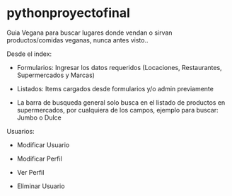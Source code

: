 # pythonproyectofinal

Guia Vegana para buscar lugares donde vendan o sirvan productos/comidas veganas, nunca antes visto..

Desde el index:

- Formularios: Ingresar los datos requeridos (Locaciones, Restaurantes, Supermercados y Marcas)

- Listados:  Items cargados desde formularios y/o admin previamente

* La barra de busqueda general solo busca en el listado de productos en supermercados, por cualquiera de los campos, ejemplo para buscar: Jumbo o Dulce

Usuarios:

- Modificar Usuario

- Modificar Perfil

- Ver Perfil

- Eliminar Usuario




